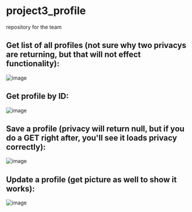 # project3_profile
repository for the team

## Get list of all profiles (not sure why two privacys are returning, but that will not effect functionality):
![image](https://user-images.githubusercontent.com/93163143/147491824-cc06601f-a8e7-4b18-b5c9-74dc3da13c23.png)

## Get profile by ID:
![image](https://user-images.githubusercontent.com/93163143/147491871-49673962-2250-4e3d-8725-95c20c1232aa.png)

## Save a profile (privacy will return null, but if you do a GET right after, you'll see it loads privacy correctly):
![image](https://user-images.githubusercontent.com/93163143/147493294-46d8d999-1f54-4963-a852-f827a60f6362.png)

## Update a profile (get picture as well to show it works):
![image](https://user-images.githubusercontent.com/93163143/147493543-2d13805b-cc32-4747-be07-6620b2d27266.png)

